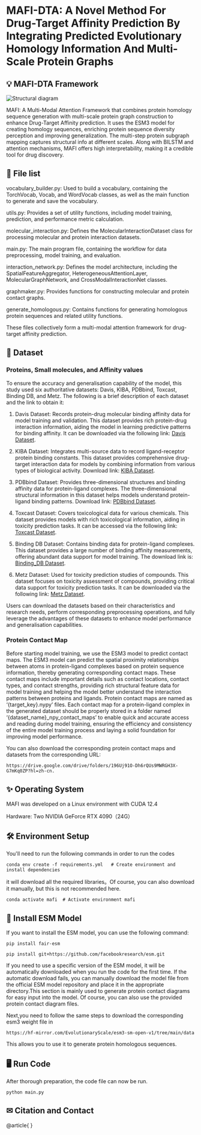 # MAFI-DTA: A Novel Method For Drug-Target Affinity Prediction By Integrating Predicted Evolutionary Homology Information And Multi-Scale Protein Graphs


## 💡 MAFI-DTA Framework
![Structural diagram](https://github.com/user-attachments/assets/eff08ef9-eec1-4017-b94e-5ae8ae9c908f)

MAFI: A Multi-Modal Attention Framework that combines protein homology sequence generation with multi-scale protein graph construction to enhance Drug-Target Affinity prediction. It uses the ESM3 model for creating homology sequences, enriching protein sequence diversity perception and improving generalization. The multi-step protein subgraph mapping captures structural info at different scales. Along with BILSTM and attention mechanisms, MAFI offers high interpretability, making it a credible tool for drug discovery.



 
## 🧠 File list
vocabulary_builder.py: Used to build a vocabulary, containing the TorchVocab, Vocab, and WordVocab classes, as well as the main function to generate and save the vocabulary.

utils.py: Provides a set of utility functions, including model training, prediction, and performance metric calculation.

molecular_interaction.py: Defines the MolecularInteractionDataset class for processing molecular and protein interaction datasets.

main.py: The main program file, containing the workflow for data preprocessing, model training, and evaluation.

interaction_network.py: Defines the model architecture, including the SpatialFeatureAggregator, HeterogeneousAttentionLayer, MolecularGraphNetwork, and CrossModalInteractionNet classes.

graphmaker.py: Provides functions for constructing molecular and protein contact graphs.

generate_homologous.py: Contains functions for generating homologous protein sequences and related utility functions.

These files collectively form a multi-modal attention framework for drug-target affinity prediction.


## 📁 Dataset

### Proteins, Small molecules, and Affinity values
To ensure the accuracy and generalisation capability of the model, this study used six authoritative datasets: Davis, KIBA, PDBbind, Toxcast, Binding DB, and Metz. The following is a brief description of each dataset and the link to obtain it:

1. Davis Dataset: Records protein-drug molecular binding affinity data for model training and validation. This dataset provides rich protein-drug interaction information, aiding the model in learning predictive patterns for binding affinity. It can be downloaded via the following link: [Davis Dataset](https://davischallenge.org/).

2. KIBA Dataset: Integrates multi-source data to record ligand-receptor protein binding constants. This dataset provides comprehensive drug-target interaction data for models by combining information from various types of biological activity. Download link: [KIBA Dataset](https://paperswithcode.com/dataset/kiba).

3. PDBbind Dataset: Provides three-dimensional structures and binding affinity data for protein-ligand complexes. The three-dimensional structural information in this dataset helps models understand protein-ligand binding patterns. Download link: [PDBbind Dataset](https://www.bindingdb.org/bind/).

4. Toxcast Dataset: Covers toxicological data for various chemicals. This dataset provides models with rich toxicological information, aiding in toxicity prediction tasks. It can be accessed via the following link: [Toxcast Dataset](https://www.epa.gov/chemical-research).

5. Binding DB Dataset: Contains binding data for protein-ligand complexes. This dataset provides a large number of binding affinity measurements, offering abundant data support for model training. The download link is: [Binding_DB Dataset](https://www.bindingdb.org/rwd/bind/index.jsp).

6. Metz Dataset: Used for toxicity prediction studies of compounds. This dataset focuses on toxicity assessment of compounds, providing critical data support for toxicity prediction tasks. It can be downloaded via the following link: [Metz Dataset](https://www.selectdataset.com/dataset/).

Users can download the datasets based on their characteristics and research needs, perform corresponding preprocessing operations, and fully leverage the advantages of these datasets to enhance model performance and generalisation capabilities.

### Protein Contact Map

Before starting model training, we use the ESM3 model to predict contact maps. The ESM3 model can predict the spatial proximity relationships between atoms in protein-ligand complexes based on protein sequence information, thereby generating corresponding contact maps. These contact maps include important details such as contact locations, contact types, and contact strengths, providing rich structural feature data for model training and helping the model better understand the interaction patterns between proteins and ligands.
Protein contact maps are named as ‘{target_key}.nypy’ files. Each contact map for a protein-ligand complex in the generated dataset should be properly stored in a folder named ‘{dataset_name}_npy_contact_maps’ to enable quick and accurate access and reading during model training, ensuring the efficiency and consistency of the entire model training process and laying a solid foundation for improving model performance.

You can also download the corresponding protein contact maps and datasets from the corresponding URL: 
```
https://drive.google.com/drive/folders/196Uj91O-Dh6rQUs9MWRGH3X-G7mKq0ZP?hl=zh-cn.
```

## ✨ Operating System
MAFI was developed on a Linux environment with CUDA 12.4

Hardware: Two NVIDIA GeForce RTX 4090（24G）

## 🛠️ Environment Setup
You'll need to run the following commands in order to run the codes
```
conda env create -f requirements.yml   # Create environment and install dependencies
```
it will download all the required libraries。Of course, you can also download it manually, but this is not recommended here.
```
conda activate mafi  # Activate environment mafi
```

## 🔗 Install ESM Model

If you want to install the ESM model, you can use the following command:

```
pip install fair-esm
```

```
pip install git+https://github.com/facebookresearch/esm.git
```

If you need to use a specific version of the ESM model, it will be automatically downloaded when you run the code for the first time. If the automatic download fails, you can manually download the model file from the official ESM model repository and place it in the appropriate directory.This section is mainly used to generate protein contact diagrams for easy input into the model. Of course, you can also use the provided protein contact diagram files.

Next,you need to follow the same steps to download the corresponding esm3 weight file in 

```
https://hf-mirror.com/EvolutionaryScale/esm3-sm-open-v1/tree/main/data
```
This allows you to use it to generate protein homologous sequences.


## 🖥️ Run Code
After thorough preparation, the code file can now be run.
```
python main.py 
```

## ✉ Citation and  Contact
@article{
}

